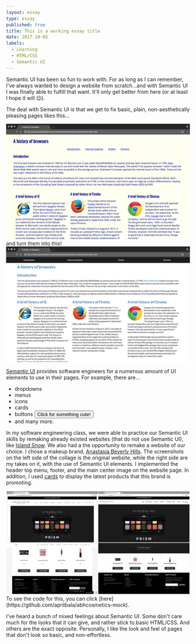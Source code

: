 ```yaml
---
layout: essay
type: essay
published: true
title: This is a working essay title
date: 2017-10-05
labels:
  - Learning
  - HTML/CSS
  - Semantic UI
---
```


Semantic UI has been so fun to work with. For as long as I can remember, I've always wanted to design a website from scratch...and with Semantic UI I was finally able to fulfill that want. It'll only get better from here (or at least I hope it will 😉).

The deal with Semantic UI is that we get to fix basic, plain, non-aesthetically pleasing pages likes this...
<center><img src="../images/browserhistory-htmlcss.png" width="600px"></center>
and turn them into this!
<center><img src="../images/browserhistory-semanticui.png" width="600px"></center>

[Semantic UI](https://semantic-ui.com/) provides software engineers for a numerous amount of UI elements to use in their pages. For example, there are...
- dropdowns
- menus
- icons <i class="hashtag icon"></i><i class="hand peace icon"></i>
- cards
- buttons <button class="ui mini basic black button" href="https://static.pexels.com/photos/39317/chihuahua-dog-puppy-cute-39317.jpeg">Click for something cute!</button>
- and many more.

In my software engineering class, we were able to practice our Semantic UI skills by remaking already existed websites (that do not use Semantic UI), like [Island Snow](https://islandsnow.com/). We also had a the opportunity to remake a website of our choice. I chose a makeup brand, [Anastasia Beverly Hills](http://www.anastasiabeverlyhills.com/). The screenshots on the left side of the collage is the original website, while the right side are my takes on it, with the use of Semantic UI elements. I implemented the header top menu, footer, and the main center image on the website page. In addition, I used [cards](https://semantic-ui.com/views/card.html) to display the latest products that this brand is promoting.
<center>
<div class="ui images"><img src="../images/abh.jpg" width="600px"></div>
</center>
To see the code for this, you can click [here](https://github.com/aprilbala/abhcosmetics-mock).


I've heard a bunch of mixed feelings about Semantic UI. Some don't care much for the looks that it can give, and rather stick to basic HTML/CSS. And others are the exact opposite. Personally, I like the look and feel of pages that don't look so basic, and non-effortless.
